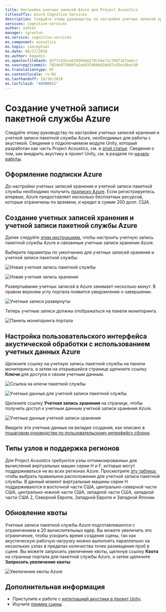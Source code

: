 ```yaml
---
title: Настройка учетных записей Azure для Project Acoustics
titlesuffix: Azure Cognitive Services
description: Следуйте этому руководству по настройке учетных записей хранения и учетной записи пакетной службы Azure, необходимых для работы с акустикой.
services: cognitive-services
author: ashtat
manager: cgronlun
ms.service: cognitive-services
ms.component: acoustics
ms.topic: conceptual
ms.date: 08/17/2018
ms.author: kegodin
ms.openlocfilehash: 05f7c435ca61930da6270c54e71c784f1b7aebcc
ms.sourcegitcommit: 7824e973908fa2edd37d666026dd7c03dc0bafd0
ms.translationtype: HT
ms.contentlocale: ru-RU
ms.lasthandoff: 10/10/2018
ms.locfileid: "48900631"
---
```

# <a name="create-an-azure-batch-account"></a>Создание учетной записи пакетной службы Azure
Следуйте этому руководству по настройке учетных записей хранения и учетной записи пакетной службы Azure, необходимых для работы с акустикой. Сведения о подключаемом модуле Unity, который разработан как часть Project Acoustics, см. в [этой статье](what-is-acoustics.md). Сведения о том, как внедрить акустику в проект Unity, см. в разделе по [началу работы](getting-started.md).  

## <a name="get-an-azure-subscription"></a>Оформление подписки Azure
До настройки учетных записей хранения и учетной записи пакетной службы необходимо получить [подписку Azure](https://azure.microsoft.com/free/). Если регистрируетесь впервые, Azure предоставляет несколько бесплатных ресурсов, которые ограничены по времени, и кредит в сумме 200 долл. США.

## <a name="create-azure-batch-and-storage-accounts"></a>Создание учетных записей хранения и учетной записи пакетной службы Azure
Далее следуйте [этим инструкциям](https://docs.microsoft.com/azure/batch/batch-account-create-portal), чтобы настроить учетную запись пакетной службы Azure и связанные учетные записи хранения Azure.

Выберите параметры по умолчанию для учетных записей хранения и учетной записи пакетной службы:
  
  ![Новая учетная запись пакетной службы](media/NewBatchAccountCreate.png)

  ![Новая учетная запись хранения](media/BatchStorageAccountCreate.png)

Развертывание учетных записей в Azure занимает несколько минут. В правом верхнем углу портала появится уведомление о завершении.
  
  ![Учетные записи развернуты](media/BatchAccountsDeployNotification.png)

Теперь учетные записи должны отображаться на панели мониторинга.
  
  ![Панель мониторинга портала](media/AzurePortalDashboard.png)

## <a name="set-up-acoustics-bake-ui-with-azure-credentials"></a>Настройка пользовательского интерфейса акустической обработки с использованием учетных данных Azure
Щелкните ссылку на учетную запись пакетной службы на панели мониторинга, а затем на открывшейся странице щелкните ссылку **Ключи** для доступа к своим учетным данным.
  
  ![Ссылка на ключи пакетной службы](media/BatchAccessKeys.png)

  ![Учетные данные для учетной записи пакетной службы](media/BatchKeysInfo.png)

Щелкните ссылку **Учетная запись хранения** на странице, чтобы получить доступ к учетным данным учетной записи хранения Azure.
  
  ![Учетные данные учетной записи хранения](media/StorageKeysInfo.png)

Введите эти учетные данные на вкладке создания, как описано в [пошаговом руководстве по пользовательскому интерфейсу сборки](bake-ui-walkthrough.md).

## <a name="node-types-and-region-support"></a>Типы узлов и поддержка регионов
Для Project Acoustics требуются узлы оптимизированных для вычислений виртуальных машин серии H и F, которые могут поддерживаться не во всех регионах Azure. Просмотрите [эту таблицу](https://azure.microsoft.com/global-infrastructure/services), чтобы выбрать правильное расположение для учетной записи пакетной службы. В данный момент виртуальные машины серии H поддерживаются в восточной части США, центрально-северной части США, центрально-южной части США, западной части США, западной части США 2, Северной Европе, Западной Европе и Западной Японии.

## <a name="upgrading-your-quota"></a>Обновление квоты
Учетные записи пакетной службы Azure подготавливаются с ограничением в 20 вычислительных ядер. Вы можете увеличить это ограничение, чтобы ускорить время создания сцены, так как акустическую рабочую нагрузку можно выполнять параллельно на нескольких узлах в пределах количества точек размещения проб в сцене. Вы можете запросить увеличение квоты, щелкнув ссылку **Квота** на странице портала для пакетной службы Azure, а затем щелкните **Запросить увеличение квоты**:

![Увеличение квоты Azure](media/azurequotas.png)

## <a name="next-steps"></a>Дополнительная информация
* Приступите к работе с [интеграцией акустики в проект Unity](getting-started.md).
* Изучите [пример сцены](sample-walkthrough.md).

